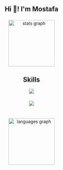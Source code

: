 <h2 align="center">Hi 👋! I'm Mostafa </h2>

###

<div align="center">
  <img src="https://github-readme-stats.vercel.app/api?username=mostafa513660&hide_title=true&hide_rank=false&show_icons=true&include_all_commits=true&count_private=true&disable_animations=false&theme=dracula&locale=en&hide_border=false" height="150" alt="stats graph"  />

###

<h2 align="center">Skills </h2>
<p align="center">
  <a href="https://skillicons.dev">
    <img src="https://skillicons.dev/icons?i=python,c,bash,linux,vscode,flask,gcp,github,git" />
  </a>
</p>

###

<div align="center">
  <img src="https://profile-counter.glitch.me/mostafa513660/count.svg?"/>
</div>


###

<br clear="both">

  <img src="https://github-readme-stats.vercel.app/api/top-langs?username=mostafa513660&locale=en&hide_title=false&card_width=320&langs_count=6&theme=dracula&hide_border=false&layout=compact" height="150" alt="languages graph"/>
</div>

###

